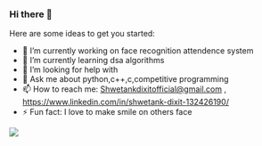 ### Hi there 👋


Here are some ideas to get you started:

- 🔭 I’m currently working on face recognition attendence system
- 🌱 I’m currently learning dsa algorithms
- 🤔 I’m looking for help with 
- 💬 Ask me about python,c++,c,competitive programming
- 📫 How to reach me: Shwetankdixitofficial@gmail.com , https://www.linkedin.com/in/shwetank-dixit-132426190/
- ⚡ Fun fact: I love to make smile on others face 

![](https://komarev.com/ghpvc/?username=Shwetank2101&color=brightgreen&style=flat-square&label=PROFILE+VIEWS)

